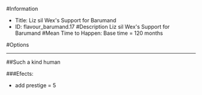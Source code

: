 #Information
 - Title: Liz sil Wex's Support for Barumand
 - ID: flavour_barumand.17
#Description
Liz sil Wex's Support for Barumand
#Mean Time to Happen:
Base time = 120 months

#Options

___
##Such a kind human

###Efects:<ul><li>add prestige = 5</li></ul>
